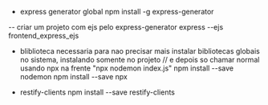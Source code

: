 
- express generator global
npm install -g express-generator

-- criar um projeto com ejs pelo express-generator
express --ejs frontend_express_ejs


 - bliblioteca necessaria para nao precisar mais instalar bibliotecas globais no sistema, instalando somente no projeto
// e depois so chamar normal usando npx na frente "npx nodemon index.js"
  npm install --save nodemon 
  npm install --save npx

- restify-clients
npm install --save restify-clients